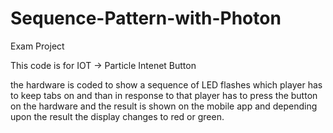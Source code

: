 # Sequence-Pattern-with-Photon
Exam Project

This code is for IOT -> Particle Intenet Button

the hardware is coded to show a sequence of LED flashes which player has to keep tabs on and than in response to that player has to press the button on the hardware and the result is shown on the mobile app and depending upon the result the display changes to red or green.
